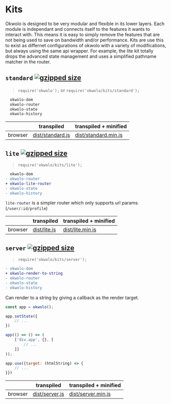 # Kits

Okwolo is designed to be very modular and flexible in its lower layers. Each module is independant and connects itself to the features it wants to interact with. This means it is easy to simply remove the features that are not being used to save on bandwidth and/or performance. Kits are use this to exist as differnet configurations of okwolo with a variety of modifications, but always using the same api wrapper. For example, the lite kit totally drops the advanced state management and uses a simplified pathname matcher in the router.

## `standard` [![gzipped size](https://img.shields.io/github/size/okwolo/okwolo/dist/standard.min.js.gz.svg)](https://github.com/okwolo/okwolo/blob/master/dist/standard.min.js.gz)

> `require('okwolo');` or `require('okwolo/kits/standard');`

```diff
  okwolo-dom
  okwolo-router
  okwolo-state
  okwolo-history
```

| | transpiled | transpiled + minified |
|---|---|---|
| browser | [dist/standard.js](https://raw.githubusercontent.com/okwolo/okwolo/master/dist/standard.js) | [dist/standard.min.js](https://raw.githubusercontent.com/okwolo/okwolo/master/dist/standard.min.js) |

## `lite` [![gzipped size](https://img.shields.io/github/size/okwolo/okwolo/dist/lite.min.js.gz.svg)](https://github.com/okwolo/okwolo/blob/master/dist/lite.min.js.gz)

> `require('okwolo/kits/lite');`

```diff
  okwolo-dom
- okwolo-router
+ okwolo-lite-router
- okwolo-state
- okwolo-history
```

`lite-router` is a simpler router which only supports url params. (`/user/:id/profile`)

| | transpiled | transpiled + minified |
|---|---|---|
| browser | [dist/lite.js](https://raw.githubusercontent.com/okwolo/okwolo/master/dist/lite.js) | [dist/lite.min.js](https://raw.githubusercontent.com/okwolo/okwolo/master/dist/lite.min.js) |

## `server` [![gzipped size](https://img.shields.io/github/size/okwolo/okwolo/dist/server.min.js.gz.svg)](https://github.com/okwolo/okwolo/blob/master/dist/server.min.js.gz)

> `require('okwolo/kits/server');`

```diff
- okwolo-dom
+ okwolo-render-to-string
- okwolo-router
- okwolo-state
- okwolo-history
```

Can render to a string by giving a callback as the render target.

```javascript
const app = okwolo();

app.setState({
    // ...
})

app(() => () => (
    ['div.app', {}, [
        // ...
    ]]
));

app.use({target: (htmlString) => {
    // ...
}})
```

| | transpiled | transpiled + minified |
|---|---|---|
| browser | [dist/server.js](https://raw.githubusercontent.com/okwolo/okwolo/master/dist/server.js) | [dist/server.min.js](https://raw.githubusercontent.com/okwolo/okwolo/master/dist/server.min.js) |
